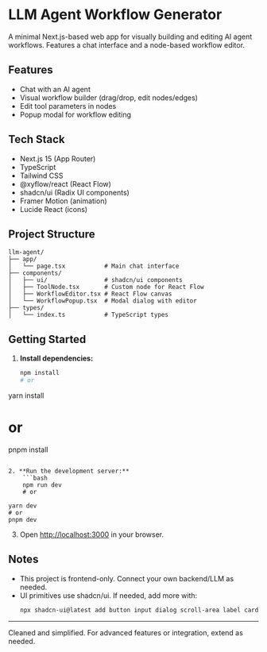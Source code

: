 # LLM Agent Workflow Generator

A minimal Next.js-based web app for visually building and editing AI agent workflows. Features a chat interface and a
node-based workflow editor.

## Features

- Chat with an AI agent
- Visual workflow builder (drag/drop, edit nodes/edges)
- Edit tool parameters in nodes
- Popup modal for workflow editing

## Tech Stack

- Next.js 15 (App Router)
- TypeScript
- Tailwind CSS
- @xyflow/react (React Flow)
- shadcn/ui (Radix UI components)
- Framer Motion (animation)
- Lucide React (icons)

## Project Structure

```
llm-agent/
├── app/
│   └── page.tsx           # Main chat interface
├── components/
│   ├── ui/                # shadcn/ui components
│   ├── ToolNode.tsx       # Custom node for React Flow
│   ├── WorkflowEditor.tsx # React Flow canvas
│   └── WorkflowPopup.tsx  # Modal dialog with editor
├── types/
│   └── index.ts           # TypeScript types
```

## Getting Started

1. **Install dependencies:**
    ```bash
    npm install
    # or

yarn install
# or
pnpm install
```

2. **Run the development server:**
    ```bash
    npm run dev
    # or

yarn dev
# or
pnpm dev
```

3. Open [http://localhost:3000](http://localhost:3000) in your browser.

## Notes

- This project is frontend-only. Connect your own backend/LLM as needed.
- UI primitives use shadcn/ui. If needed, add more with:
  ```bash
  npx shadcn-ui@latest add button input dialog scroll-area label card separator
  ```

---
Cleaned and simplified. For advanced features or integration, extend as needed.